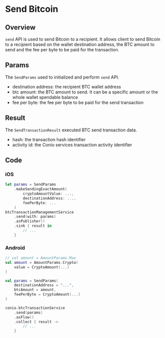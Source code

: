 # Send Bitcoin 

## Overview

`send` API is used to send Bitcoin to a recipient. It allows client to send Bitcoin to a recipient based on the wallet destination address, the BTC amount to send and the fee per byte to be paid for the transaction.

## Params

The `SendParams` used to initialized and perform `send` API.

- destination address: the recipient BTC wallet address
- btc amount: the BTC amount to send. It can be a specific amount or the whole wallet spendable balance
- fee per byte: the fee per byte to be paid for the send transaction

## Result

The `SendTransactionResult` executed BTC send transaction data.

- hash: the transaction hash identifier
- activity id: the Conio services transaction activity identifier

## Code

### iOS
```swift
let params = SendParams
    .makeSendingExactAmount(
        cryptoAmountValue: ...,
        destinationAddress: ...,
        feePerByte: ...
    )
btcTransactionManagementService
    .send(with: params)
    .asPublisher()
    .sink { result in
        // ...
    }
```

### Android
```kotlin
// val amount = AmountParams.Max
val amount = AmountParams.Crypto(
    value = CryptoAmount(...)
)

val params = SendParams(
    destinationAddress = "...",
    btcAmount = amount,
    feePerByte = CryptoAmount(...)
)

conio.btcTransactionService
    .send(params)
    .asFlow()
    .collect { result ->
        // ...
    }
```